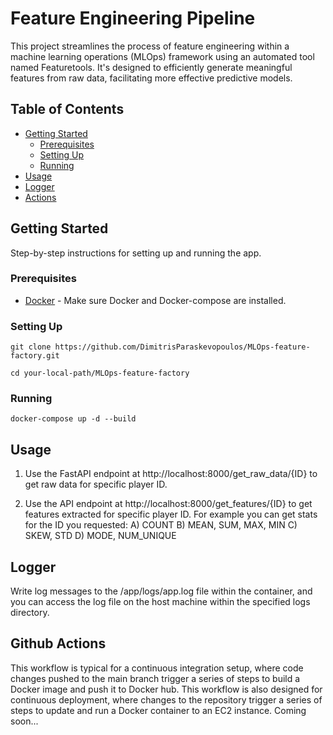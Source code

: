# Feature Engineering Pipeline
This project streamlines the process of feature engineering within a machine learning operations (MLOps) framework using an automated tool named Featuretools. It's designed to efficiently generate meaningful features from raw data, facilitating more effective predictive models.

## Table of Contents
- [Getting Started](#getting-started)
  - [Prerequisites](#prerequisites)
  - [Setting Up](#setting-up)
  - [Running](#running)
- [Usage](#usage)
- [Logger](#logger)
- [Actions](#actions)

## Getting Started

Step-by-step instructions for setting up and running the app.

### Prerequisites

- [Docker](https://www.docker.com/) - Make sure Docker and Docker-compose are installed.

### Setting Up
 ```
git clone https://github.com/DimitrisParaskevopoulos/MLOps-feature-factory.git
 ```
 ```
cd your-local-path/MLOps-feature-factory
 ```

### Running
 ```
docker-compose up -d --build
 ```

## Usage
1. Use the FastAPI endpoint at http://localhost:8000/get_raw_data/{ID} to get raw data for specific player ID.

2. Use the API endpoint at http://localhost:8000/get_features/{ID} to get features extracted for specific player ID.
For example you can get stats for the ID you requested:
   A) COUNT
   B) MEAN, SUM, MAX, MIN
   C) SKEW, STD
   D) MODE, NUM_UNIQUE

## Logger
Write log messages to the /app/logs/app.log file within the container, and you can access the log file on the host machine within the specified logs directory.

## Github Actions
This workflow is typical for a continuous integration setup, where code changes pushed to the main branch trigger a series of steps to build a Docker image and push it to Docker hub. 
This workflow is also designed for continuous deployment, where changes to the repository trigger a series of steps to update and run a Docker container to an EC2 instance.
Coming soon...
